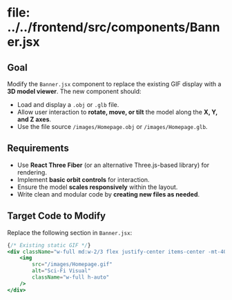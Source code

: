 # file: ../../frontend/src/components/Banner.jsx

## Goal
Modify the `Banner.jsx` component to replace the existing GIF display with a **3D model viewer**. The new component should:

- Load and display a `.obj` or `.glb` file.
- Allow user interaction to **rotate, move, or tilt** the model along the **X, Y, and Z axes**.
- Use the file source `/images/Homepage.obj` or `/images/Homepage.glb`.

## Requirements
- Use **React Three Fiber** (or an alternative Three.js-based library) for rendering.
- Implement **basic orbit controls** for interaction.
- Ensure the model **scales responsively** within the layout.
- Write clean and modular code by **creating new files as needed**.

## Target Code to Modify
Replace the following section in `Banner.jsx`:

```jsx
{/* Existing static GIF */}
<div className="w-full md:w-2/3 flex justify-center items-center -mt-40">
    <img
        src="/images/Homepage.gif"
        alt="Sci-Fi Visual"
        className="w-full h-auto"
    />
</div>
